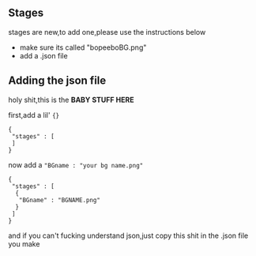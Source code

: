 ## Stages

stages are new,to add one,please use the instructions below

* make sure its called "bopeeboBG.png"
* add a .json file

## Adding the json file

holy shit,this is the **BABY STUFF HERE**

first,add a lil' `{}`
```
{
 "stages" : [
 ]
}
```
now add a `"BGname : "your bg name.png"`
```
{
 "stages" : [
  {
   "BGname" : "BGNAME.png"
  }
 ]
}
```
and if you can't fucking understand json,just copy this shit in the .json file you make
